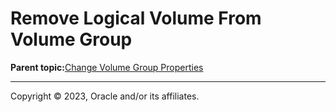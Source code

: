 # Remove Logical Volume From Volume Group

**Parent topic:**[Change Volume Group Properties](../topics/cockpit-volgroups.md)

---

Copyright © 2023, Oracle and/or its affiliates.

